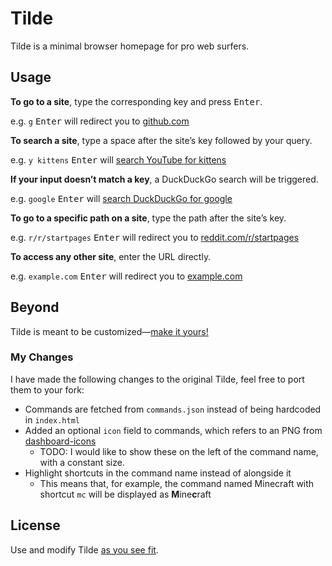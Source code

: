 # Tilde

Tilde is a minimal browser homepage for pro web surfers.

## Usage

**To go to a site**, type the corresponding key and press <kbd>Enter</kbd>.

e.g. `g` <kbd>Enter</kbd> will redirect you to
[github.com](https://github.com)

**To search a site**, type a space after the site&rsquo;s key followed by your
query.

e.g. `y kittens` <kbd>Enter</kbd> will
[search YouTube for kittens](https://www.youtube.com/results?search_query=kittens)

**If your input doesn&rsquo;t match a key**, a DuckDuckGo search will be
triggered.

e.g. `google` <kbd>Enter</kbd> will
[search DuckDuckGo for google](https://duckduckgo.com/?q=google)

**To go to a specific path on a site**, type the path after the site&rsquo;s
key.

e.g. `r/r/startpages` <kbd>Enter</kbd> will redirect you to
[reddit.com/r/startpages](https://www.reddit.com/r/startpages)

**To access any other site**, enter the URL directly.

e.g. `example.com` <kbd>Enter</kbd> will redirect you to
[example.com](https://example.com)

## Beyond

Tilde is meant to be customized&mdash;[make it yours!](index.html)

### My Changes

I have made the following changes to the original Tilde, feel free to port them to your fork:
- Commands are fetched from `commands.json` instead of being hardcoded in `index.html`
- Added an optional `icon` field to commands, which refers to an PNG from [dashboard-icons](https://github.com/walkxcode/dashboard-icons)
  - TODO: I would like to show these on the left of the command name, with a constant size.
- Highlight shortcuts in the command name instead of alongside it
  - This means that, for example, the command named Minecraft with shortcut `mc` will be displayed as **M**ine**c**raft

## License

Use and modify Tilde [as you see fit](UNLICENSE).
